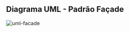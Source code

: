 ## Diagrama UML - Padrão Façade
![uml-facade](https://github.com/marcusviniciux1/aaes-facade/assets/63192965/54712bd2-6fba-47f1-841b-ee0d99872b97)
